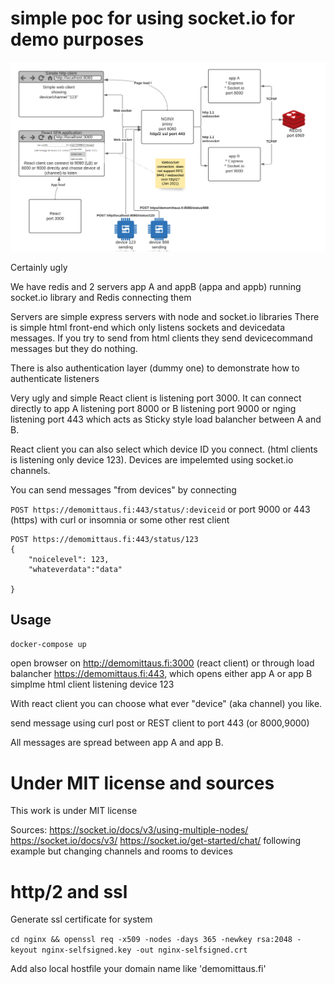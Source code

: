 # simple poc for using socket.io for  demo purposes

![Overall picture](demomittaus.png)

Certainly ugly

We have redis and 2 servers app A and appB (appa and appb) running socket.io library and
Redis connecting them

Servers are simple express servers with node and socket.io libraries
There is simple html front-end which only listens sockets and devicedata messages.
If you try to send from  html clients they send devicecommand messages but they do nothing.

There is also authentication layer (dummy one) to demonstrate how to authenticate listeners

Very  ugly and simple React client is listening port 3000. It can connect directly to app A listening port 8000 or B listening port 9000 or nging listening port 443 which acts as Sticky style load balancher between A and B. 

React client you can also select which device ID you connect.  (html clients is listening only device 123).  Devices are impelemted using socket.io channels.

You can send messages "from devices" by connecting

`POST https://demomittaus.fi:443/status/:deviceid`  or port 9000 or 443 (https)
with curl or insomnia or some other rest client

```
POST https://demomittaus.fi:443/status/123
{
    "noicelevel": 123,
    "whateverdata":"data"

}
```

## Usage

`docker-compose up`

open browser on http://demomittaus.fi:3000 (react client) or through load balancher https://demomittaus.fi:443, which opens either app A or app B simplme html client listening device 123 

With react client you can choose what ever "device" (aka channel) you like.

send message using curl post or REST client to port 443 (or 8000,9000)

All messages are spread between app A and app B.


# Under MIT license and sources

This work is under MIT license

Sources:
https://socket.io/docs/v3/using-multiple-nodes/
https://socket.io/docs/v3/
https://socket.io/get-started/chat/ following example but changing channels and rooms to
devices 

# http/2 and ssl

Generate ssl certificate for system

`cd nginx && openssl req -x509 -nodes -days 365 -newkey rsa:2048 -keyout nginx-selfsigned.key -out nginx-selfsigned.crt`

Add also local hostfile your domain name like 'demomittaus.fi'
